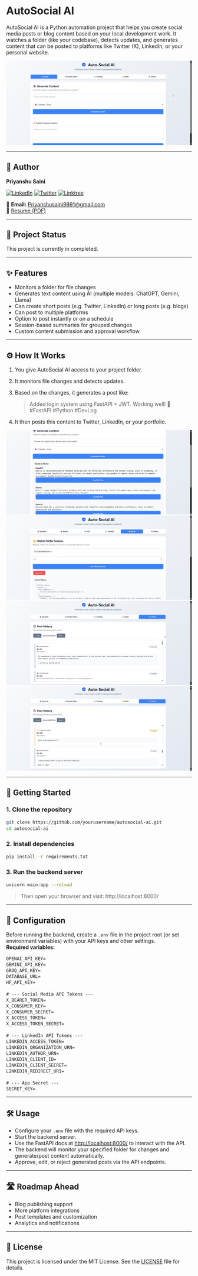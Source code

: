 # AutoSocial AI

AutoSocial AI is a Python automation project that helps you create social media posts or blog content based on your local development work. It watches a folder (like your codebase), detects updates, and generates content that can be posted to platforms like Twitter (X), LinkedIn, or your personal website.

![AutoSocial AI Demo](static/images/Landing%20page.png)

---

## 👤 Author

**Priyanshu Saini**

[![LinkedIn](https://img.shields.io/badge/LinkedIn-0077B5?style=flat&logo=linkedin)](https://www.linkedin.com/in/priyanshu-saini-4b4a0a28a/)
[![Twitter](https://img.shields.io/badge/X-1DA1F2?style=flat&logo=twitter)](https://twitter.com/Dev_Priyanshu_1)
[![Linktree](https://img.shields.io/badge/Linktree-43e55b?style=flat&logo=linktree)](https://linktr.ee/Priyanshu_Saini2005)

📧 **Email:** [Priyanshusaini9991@gmail.com](mailto:Priyanshusaini9991@gmail.com)  
📄 [Resume (PDF)](https://docs.google.com/document/d/1_LnjZy7qLLiSqB8eeqibY--Ht0c948B17oVZr9wiS1c/edit?usp=sharing)

---

## 🚧 Project Status

This project is currently in completed.

---

## ✨ Features

- Monitors a folder for file changes  
- Generates text content using AI (multiple models: ChatGPT, Gemini, Llama)  
- Can create short posts (e.g. Twitter, LinkedIn) or long posts (e.g. blogs)  
- Can post to multiple platforms  
- Option to post instantly or on a schedule  
- Session-based summaries for grouped changes  
- Custom content submission and approval workflow

---

## ⚙️ How It Works

1. You give AutoSocial AI access to your project folder.  
2. It monitors file changes and detects updates.  
3. Based on the changes, it generates a post like:

   > Added login system using FastAPI + JWT. Working well! 🔐  
   > #FastAPI #Python #DevLog

4. It then posts this content to Twitter, LinkedIn, or your portfolio.

<!-- Replace the below with your actual workflow image -->
![Workflow Example](static/images/Prompt%20Gen.png)
![Workflow Example](static/images/Watch%20Results.png)
![Workflow Example](static/images/History1.png)
![Workflow Example](static/images/History2.png)

---

## 🚀 Getting Started

### 1. Clone the repository

```bash
git clone https://github.com/yourusername/autosocial-ai.git
cd autosocial-ai
```

### 2. Install dependencies

```bash
pip install -r requirements.txt
```

### 3. Run the backend server

```bash
uvicorn main:app --reload
```
  > Then open your browser and visit:
  > http://localhost:8000/

---

## 🔧 Configuration

Before running the backend, create a `.env` file in the project root (or set environment variables) with your API keys and other settings.  
**Required variables:**

```env
OPENAI_API_KEY=
GEMINI_API_KEY=
GROQ_API_KEY=
DATABASE_URL=
HF_API_KEY=

# --- Social Media API Tokens ---
X_BEARER_TOKEN=
X_CONSUMER_KEY=
X_CONSUMER_SECRET=
X_ACCESS_TOKEN=
X_ACCESS_TOKEN_SECRET=

# --- LinkedIn API Tokens ---
LINKEDIN_ACCESS_TOKEN=
LINKEDIN_ORGANIZATION_URN=
LINKEDIN_AUTHOR_URN=
LINKEDIN_CLIENT_ID=
LINKEDIN_CLIENT_SECRET=
LINKEDIN_REDIRECT_URI=

# --- App Secret ---
SECRET_KEY=
```

---

## 🛠️ Usage

- Configure your `.env` file with the required API keys.
- Start the backend server.
- Use the FastAPI docs at [http://localhost:8000/](http://localhost:8000/) to interact with the API.
- The backend will monitor your specified folder for changes and generate/post content automatically.
- Approve, edit, or reject generated posts via the API endpoints.

---

## 🛣️ Roadmap Ahead

- Blog publishing support  
- More platform integrations  
- Post templates and customization  
- Analytics and notifications  

---

## 📄 License

This project is licensed under the MIT License. See the [LICENSE](LICENSE) file for details.
